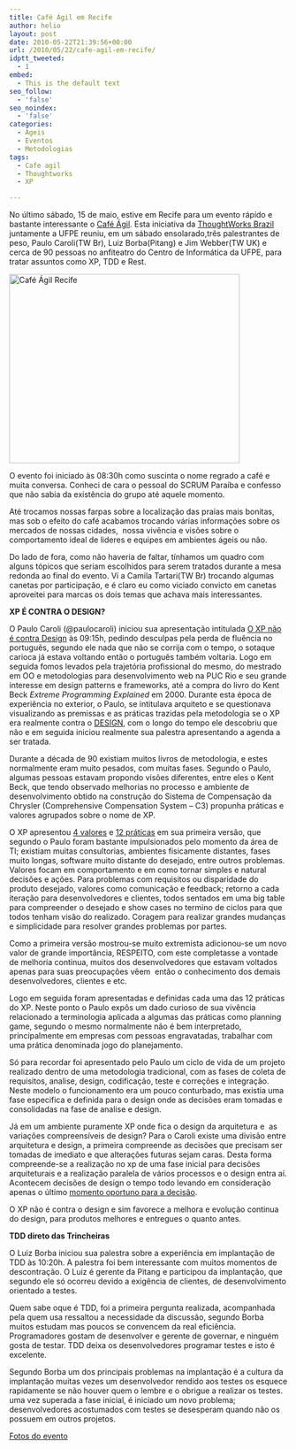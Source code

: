 ```yaml
---
title: Café Ágil em Recife
author: helio
layout: post
date: 2010-05-22T21:39:56+00:00
url: /2010/05/22/cafe-agil-em-recife/
idptt_tweeted:
  - 1
embed:
  - This is the default text
seo_follow:
  - 'false'
seo_noindex:
  - 'false'
categories:
  - Ageis
  - Eventos
  - Metodologias
tags:
  - Cafe agil
  - Thoughtworks
  - XP

---
```

No último sábado, 15 de maio, estive em Recife para um evento rápido e bastante interessante o <a title="cafe ágil" href="http://www.thoughtworks.com/cafe-agil-em-recife" target="_blank">Café Ágil</a>. Esta iniciativa da [ThoughtWorks Brazil][1] juntamente a UFPE reuniu, em um sábado ensolarado,três palestrantes de peso, Paulo Caroli(TW Br), Luiz Borba(Pitang) e Jim Webber(TW UK) e cerca de 90 pessoas no anfiteatro do Centro de Informática da UFPE, para tratar assuntos como XP, TDD e Rest.

[<img class="aligncenter size-full wp-image-199" src="http://www.helmed.net/blog/wp-content/uploads/2010/05/DSC04067.jpg" alt="Café Ágil Recife" width="417" height="342" srcset="http://www.helmed.net/blog/wp-content/uploads/2010/05/DSC04067.jpg 417w, http://www.helmed.net/blog/wp-content/uploads/2010/05/DSC04067-300x246.jpg 300w" sizes="(max-width: 417px) 100vw, 417px" />][2]

O evento foi iniciado às 08:30h como suscinta o nome regrado a café e muita conversa. Conheci de cara o pessoal do SCRUM Paraíba e confesso que não sabia da existência do grupo até aquele momento.

Até trocamos nossas farpas sobre a localização das praias mais bonitas, mas sob o efeito do café acabamos trocando várias informações sobre os mercados de nossas cidades,  nossa vivência e visões sobre o comportamento ideal de lideres e equipes em ambientes ágeis ou não.

Do lado de fora, como não haveria de faltar, tínhamos um quadro com alguns tópicos que seriam escolhidos para serem tratados durante a mesa redonda ao final do evento. Ví a Camila Tartari(TW Br) trocando algumas canetas por participação, e é claro eu como viciado convicto em canetas aproveitei para marcas os dois temas que achava mais interessantes.

**XP É CONTRA O DESIGN?**

O Paulo Caroli (@paulocaroli) iniciou sua apresentação intitulada <a title="O XP não é contra Design" href="http://www.slideshare.net/paulocaroli/cafe-agile-recife-xp-and-design-paulo-caroli-revisado" target="_blank">O XP não é contra Design</a> às 09:15h, pedindo desculpas pela perda de fluência no português, segundo ele nada que não se corrija com o tempo, o sotaque carioca já estava voltando então o português também voltaria. Logo em seguida fomos levados pela trajetória profissional do mesmo, do mestrado em OO e metodologias para desenvolvimento web na PUC Rio e seu grande interesse em design patterns e frameworks, até a compra do livro do Kent Beck _Extreme Programming Explained_ em 2000. Durante esta época de experiência no exterior, o Paulo, se intitulava arquiteto e se questionava visualizando as premissas e as práticas trazidas pela metodologia se o XP era realmente contra o <a title="elaboração (DESIGN)" href="http://en.wikipedia.org/wiki/Software_design" target="_blank">DESIGN</a>, com o longo do tempo ele descobriu que não e em seguida iniciou realmente sua palestra apresentando a agenda a ser tratada.

Durante a década de 90 existiam muitos livros de metodologia, e estes normalmente eram muito pesados, com muitas fases. Segundo o Paulo, algumas pessoas estavam propondo visões diferentes, entre eles o Kent Beck, que tendo observado melhorias no processo e ambiente de desenvolvimento obtido na construção do Sistema de Compensação da Chrysler (Comprehensive Compensation System &#8211; C3) propunha práticas e valores agrupados sobre o nome de XP.

O XP apresentou <a title="valores" href="http://en.wikipedia.org/wiki/Extreme_Programming#Values" target="_blank">4 valores</a> e <a title="práticas" href="http://en.wikipedia.org/wiki/Extreme_Programming#Practices" target="_blank">12 práticas</a> em sua primeira versão, que segundo o Paulo foram bastante impulsionados pelo momento da área de TI; existiam muitas consultorias, ambientes fisicamente distantes, fases muito longas, software muito distante do desejado, entre outros problemas. Valores focam em comportamento e em como tornar simples e natural decisões e ações. Para problemas com requisitos ou disparidade do produto desejado, valores como comunicação e feedback; retorno a cada iteração para desenvolvedores e clientes, todos sentados em uma big table para compreender o desejado e show cases no termino de ciclos para que todos tenham visão do realizado. Coragem para realizar grandes mudanças e simplicidade para resolver grandes problemas por partes.

Como a primeira versão mostrou-se muito extremista adicionou-se um novo valor de grande importância, RESPEITO, com este completasse a vontade de melhoria continua, muitos dos desenvolvedores que estavam voltados apenas para suas preocupações vêem  então o conhecimento dos demais desenvolvedores, clientes e etc.

Logo em seguida foram apresentadas e definidas cada uma das 12 práticas do XP. Neste ponto o Paulo expôs um dado curioso de sua vivência relacionado a terminologia aplicada a algumas das práticas como planning game, segundo o mesmo normalmente não é bem interpretado, principalmente em empresas com pessoas engravatadas, trabalhar com uma prática denominada jogo do planejamento.

Só para recordar foi apresentado pelo Paulo um ciclo de vida de um projeto realizado dentro de uma metodologia tradicional, com as fases de coleta de requisitos, analise, design, codificação, teste e correções e integração. Neste modelo o funcionamento era um pouco conturbado, mas existia uma fase especifica e definida para o design onde as decisões eram tomadas e consolidadas na fase de analise e design.

Já em um ambiente puramente XP onde fica o design da arquitetura e  as variações compreensíveis de design? Para o Caroli existe uma divisão entre arquitetura e design, a primeira compreende as decisões que precisam ser tomadas de imediato e que alterações futuras sejam caras. Desta forma compreende-se a realização no xp de uma fase inicial para decisões arquiteturais e a realização paralela de vários processos e o design entra aí. Acontecem decisões de design o tempo todo levando em consideração apenas o último <a href="http://www.codinghorror.com/blog/2006/10/the-last-responsible-moment.html" target="_blank">momento oportuno para a decisão</a>.

O XP não é contra o design e sim favorece a melhora e evolução continua do design, para produtos melhores e entregues o quanto antes.

**TDD direto das Trincheiras**

O Luiz Borba iniciou sua palestra sobre a experiência em implantação de TDD às 10:20h. A palestra foi bem interessante com muitos momentos de descontração. O Luiz é gerente da Pitang e participou da implantação, que segundo ele só ocorreu devido a exigência de clientes, de desenvolvimento orientado a testes.

Quem sabe oque é TDD, foi a primeira pergunta realizada, acompanhada pela quem usa ressaltou a necessidade da discussão, segundo Borba muitos estudam mas poucos se convencem da real eficiência. Programadores gostam de desenvolver e gerente de governar, e ninguém gosta de testar. TDD deixa os desenvolvedores programar testes e isto é excelente.

Segundo Borba um dos principais problemas na implantação é a cultura da implantação muitas vezes um desenvolvedor rendido aos testes os esquece rapidamente se não houver quem o lembre e o obrigue a realizar os testes. uma vez superada a fase inicial, é iniciado um novo problema; desenvolvedores acostumados com testes se desesperam quando não os possuem em outros projetos.

<a title="fotos Café Ágil" href="http://www.flickr.com/photos/heliomedeiros/sets/72157623961656217/with/4617934563/" target="_blank">Fotos do evento</a>

 [1]: http://www.thoughtworks.com/developer-porto-alegre
 [2]: http://www.helmed.net/blog/wp-content/uploads/2010/05/DSC04067.jpg
